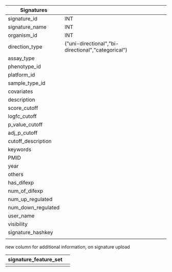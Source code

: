 

| Signatures         |                                                    |
| ------------------ | -------------------------------------------------- |
| signature_id       | INT                                                |
| signature_name     | INT                                                |
| organism_id        | INT                                                |
| direction_type     | ("uni-directional","bi-directional","categorical") |
| assay_type         |                                                    |
| phenotype_id       |                                                    |
| platform_id        |                                                    |
| sample_type_id     |                                                    |
| covariates         |                                                    |
| description        |                                                    |
| score_cutoff       |                                                    |
| logfc_cutoff       |                                                    |
| p_value_cutoff     |                                                    |
| adj_p_cutoff       |                                                    |
| cutoff_description |                                                    |
| keywords           |                                                    |
| PMID               |                                                    |
| year               |                                                    |
| others             |                                                    |
| has_difexp         |                                                    |
| num_of_difexp      |                                                    |
| num_up_regulated   |                                                    |
| num_down_regulated |                                                    |
| user_name          |                                                    |
| visibility         |                                                    |
| signature_hashkey  |                                                    |
|                    |                                                    |
new column for additional information, on signature upload

| signature_feature_set |     |
| --------------------- | --- |
|                       |     |
